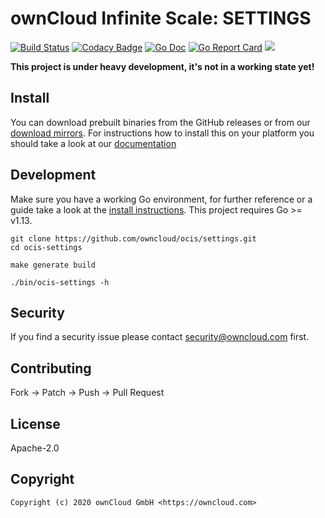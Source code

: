 # ownCloud Infinite Scale: SETTINGS

[![Build Status](https://cloud.drone.io/api/badges/owncloud/ocis-settings/status.svg)](https://cloud.drone.io/owncloud/ocis-settings)
[![Codacy Badge](https://api.codacy.com/project/badge/Grade/4383f209aa904572b415ef5a8f9e379f)](https://www.codacy.com/gh/owncloud/ocis-settings?utm_source=github.com&amp;utm_medium=referral&amp;utm_content=owncloud/ocis-settings&amp;utm_campaign=Badge_Grade)
[![Go Doc](https://godoc.org/github.com/owncloud/ocis/settings?status.svg)](http://godoc.org/github.com/owncloud/ocis/settings)
[![Go Report Card](https://goreportcard.com/badge/github.com/owncloud/ocis/settings)](https://goreportcard.com/report/github.com/owncloud/ocis/settings)
[![](https://images.microbadger.com/badges/image/owncloud/ocis-settings.svg)](https://microbadger.com/images/owncloud/ocis-settings "Get your own image badge on microbadger.com")

**This project is under heavy development, it's not in a working state yet!**

## Install

You can download prebuilt binaries from the GitHub releases or from our [download mirrors](http://download.owncloud.com/ocis/settings/). For instructions how to install this on your platform you should take a look at our [documentation](https://owncloud.github.io/extensions/ocis_settings/)

## Development

Make sure you have a working Go environment, for further reference or a guide take a look at the [install instructions](http://golang.org/doc/install.html). This project requires Go >= v1.13.

```console
git clone https://github.com/owncloud/ocis/settings.git
cd ocis-settings

make generate build

./bin/ocis-settings -h
```

## Security

If you find a security issue please contact security@owncloud.com first.

## Contributing

Fork -> Patch -> Push -> Pull Request

## License

Apache-2.0

## Copyright

```console
Copyright (c) 2020 ownCloud GmbH <https://owncloud.com>
```
